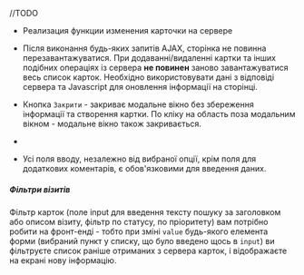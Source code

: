  //TODO 

 - Реализация функции изменения карточки на сервере

 - Після виконання будь-яких запитів AJAX, сторінка не повинна перезавантажуватися. 
При додаванні/видаленні картки та інших подібних операціях із сервера **не повинен** заново завантажуватися весь список карток. 
Необхідно використовувати дані з відповіді сервера та Javascript для оновлення інформації на сторінці.

 - Кнопка `Закрити` - закриває модальне вікно без збереження інформації та створення картки. 
По кліку на область поза модальним вікном - модальне вікно також закривається.
 - 
 - Усі поля вводу, незалежно від вибраної опції, крім поля для додаткових коментарів, є обов'язковими для введення даних.

##### Фільтри візитів
Фільтр карток (поле input для введення тексту пошуку за заголовком або описом візиту, фільтр по статусу, по пріоритету) 
вам потрібно робити на фронт-енді - тобто при зміні `value` будь-якого елемента форми (вибраний пункт у списку, що було введено щось в `input`) ви фільтруєте список раніше отриманих з сервера карток, і відображаєте на екрані нову інформацію.

